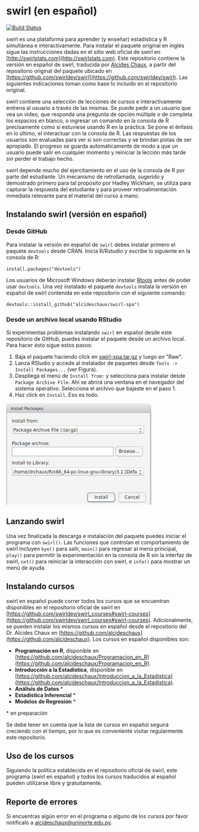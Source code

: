 # swirl (en español)

[![Build Status](https://travis-ci.org/swirldev/swirl.png?branch=master)](https://travis-ci.org/swirldev/swirl)

swirl es una plataforma para aprender (y enseñar) estadística y R simultánea e interactivamente. Para instalar el paquete original en inglés sigue las instrucciones dadas en el sitio web oficial de swirl en [http://swirlstats.com](http://swirlstats.com). Este repositorio contiene la versión en español de swirl, traducida por [Alcides Chaux](https://github.com/alcideschaux), a partir del repositorio original del paquete ubicado en [https://github.com/swirldev/swirl](https://github.com/swirldev/swirl). Las siguientes indicaciones toman como base lo incluido en el repositorio original.

swirl contiene una selección de lecciones de cursos e interactivamente entrena al usuario a través de las mismas. Se puede pedir a un usuario que vea un video, que responda una pregunta de opción múltiple o de completa los espacios en blanco, o ingresar un comando en la consola de R precisamente como si estuviese usando R en la práctica. Se pone el énfasis en lo último, el interactuar con la consola de R. Las respuestas de los usuarios son evaluadas para ver si son correctas y se brindan pistas de ser apropiado. El progreso se guarda automáticamente de modo a que un usuario puede salir en cualquier momento y reiniciar la lección más tarde sin perder el trabajo hecho.

swirl depende mucho del ejercitamiento en el uso de la consola de R por parte del estudiante. Un mecanismo de retrollamada, sugerido y demostrado primero para tal propósito por Hadley Wickham, se utiliza para capturar la respuesta del estudiante y para proveer retroalimentación inmediata relevante para el material del curso a mano.

## Instalando swirl (versión en español)
### Desde GitHub
Para instalar la versión en español de `swirl` debes instalar primero el paquete `devtools` desde CRAN. Inicia R/Rstudio y escribe lo siguiente en la consola de R:

```
install.packages("devtools")
```

Los usuarios de Microsoft Windows deberán instalar [Rtools](http://cran.r-project.org/bin/windows/Rtools) antes de poder usar `devtools`. Una vez instalado el paquete `devtools` instala la versión en español de swirl contenida en este repositorio con el siguiente comando:

```
devtools::install_github("alcideschaux/swirl-spa")
```

### Desde un archivo local usando RStudio
Si experimentas problemas instalando `swirl` en español desde este repositorio de GitHub, puedes instalar el paquete desde un archivo local. Para hacer ésto sigue estos pasos:

1. Baja el paquete haciendo click en [swirl-spa.tar.gz](https://github.com/alcideschaux/swirl-spa/blob/master/swirl-spa.tar.gz) y luego en "Raw".
2. Lanza RStudio y accede al instalador de paquetes desde `Tools -> Install Packages...` (ver Figura).
3. Despliega el menú de `Install from:` y selecciona para instalar desde `Package Archive File`. Ahí se abrirá una ventana en el navegador del sistema operativo. Selecciona el archivo que bajaste en el paso 1.
4. Haz click en `Install`. Eso es todo.

![Figura 1](Package_targz.png)

## Lanzando swirl
Una vez finalizada la descarga e instalación del paquete puedes iniciar el programa con `swirl()`. Las funciones que controlan el comportamiento de swirl incluyen `bye()` para salir, `main()` para regresar al menú principal, `play()` para permitir la experimentación en la consola de R sin la interfaz de swirl, `nxt()` para reiniciar la interacción con swirl, e `info()` para mostrar un menú de ayuda.

## Instalando cursos
swirl en español puede correr todos los cursos que se encuentran disponibles en el repositorio oficial de swirl en [https://github.com/swirldev/swirl_courses#swirl-courses](https://github.com/swirldev/swirl_courses#swirl-courses). Adicionalmente, se pueden instalar los mismos cursos en español desde el repositorio del Dr. Alcides Chaux en [https://github.com/alcideschaux](https://github.com/alcideschaux). Los cursos en español disponibles son:

* **Programación en R**, disponible en [https://github.com/alcideschaux/Programacion_en_R](https://github.com/alcideschaux/Programacion_en_R).
* **Introducción a la Estadística**, disponible en [https://github.com/alcideschaux/Introduccion_a_la_Estadistica](https://github.com/alcideschaux/Introduccion_a_la_Estadistica).
* **Análisis de Datos** \*
* **Estadística Inferencial** \*
* **Modelos de Regresión** \*

\* en preparación

Se debe tener en cuenta que la lista de cursos en español seguirá creciendo con el tiempo, por lo que es conveniente visitar regularmente este repositorio.

## Uso de los cursos
Siguiendo la política establecida en el repositorio oficial de swirl, este programa (swirl en español) y todos los cursos traducidos al español pueden utilizarse libre y gratuitamente.

## Reporte de errores
Si encuentras algún error en el programa o alguno de los cursos por favor notificalo a [alcideschaux@uninorte.edu.py](mailto:alcideschaux@uninorte.edu.py).